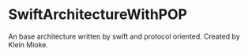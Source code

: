 # SwiftArchitectureWithPOP
An base architecture written by swift and protocol oriented. Created by Klein Mioke.
